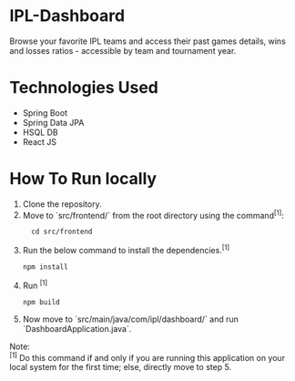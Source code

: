 # IPL-Dashboard
Browse your favorite IPL teams and access their past games details, wins and losses ratios - accessible by team and tournament year.

# Technologies Used
<ul>
  <li>Spring Boot</li>
  <li>Spring Data JPA</li>
  <li>HSQL DB</li>
  <li>React JS</li>
</ul>

# How To Run locally
<ol>
  <li>Clone the repository.</li>
  <li>Move to `src/frontend/` from the root directory using the command<sup>[1]</sup>:
  
      cd src/frontend
  </li>
  <li>Run the below command to install the dependencies.<sup>[1]</sup></li>
    
    npm install 
  <li>Run <sup>[1]</sup></li>
    
    npm build
  <li>Now move to `src/main/java/com/ipl/dashboard/` and run `DashboardApplication.java`.</li>
</ol>

Note:<br>
<sup>[1]</sup> Do this command if and only if you are running this application on your local system for the first time; else, directly move to step 5.
